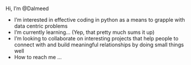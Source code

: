 Hi, I’m @Dalmeed
- I’m interested in effective coding in python as a means to grapple with data centric problems
- I’m currently learning... (Yep, that pretty much sums it up)
- I’m looking to collaborate on interesting projects that help people to connect with and build meaningful relationships by doing small things well
- How to reach me ...


<!---
Dalmeed/Dalmeed is a ✨ special ✨ repository because its `README.md` (this file) appears on your GitHub profile.
You can click the Preview link to take a look at your changes.
--->
